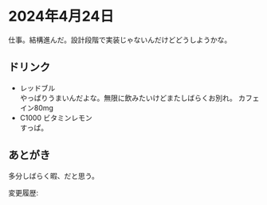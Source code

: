 # 2024年4月24日

仕事。結構進んだ。設計段階で実装じゃないんだけどどうしようかな。

## ドリンク

- レッドブル  
やっぱりうまいんだよな。無限に飲みたいけどまたしばらくお別れ。
カフェイン80mg
- C1000 ビタミンレモン  
すっぱ。

## あとがき

多分しばらく暇、だと思う。

変更履歴:  
